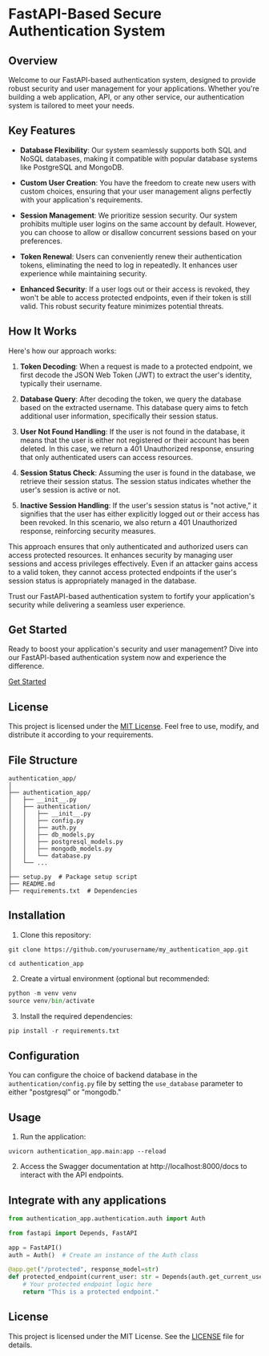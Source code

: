 
# FastAPI-Based Secure Authentication System

## Overview

Welcome to our FastAPI-based authentication system, designed to provide robust security and user management for your applications. Whether you're building a web application, API, or any other service, our authentication system is tailored to meet your needs.

## Key Features

- **Database Flexibility**: Our system seamlessly supports both SQL and NoSQL databases, making it compatible with popular database systems like PostgreSQL and MongoDB.

- **Custom User Creation**: You have the freedom to create new users with custom choices, ensuring that your user management aligns perfectly with your application's requirements.

- **Session Management**: We prioritize session security. Our system prohibits multiple user logins on the same account by default. However, you can choose to allow or disallow concurrent sessions based on your preferences.

- **Token Renewal**: Users can conveniently renew their authentication tokens, eliminating the need to log in repeatedly. It enhances user experience while maintaining security.

- **Enhanced Security**: If a user logs out or their access is revoked, they won't be able to access protected endpoints, even if their token is still valid. This robust security feature minimizes potential threats.

## How It Works

Here's how our approach works:

1. **Token Decoding**: When a request is made to a protected endpoint, we first decode the JSON Web Token (JWT) to extract the user's identity, typically their username.

2. **Database Query**: After decoding the token, we query the database based on the extracted username. This database query aims to fetch additional user information, specifically their session status.

3. **User Not Found Handling**: If the user is not found in the database, it means that the user is either not registered or their account has been deleted. In this case, we return a 401 Unauthorized response, ensuring that only authenticated users can access resources.

4. **Session Status Check**: Assuming the user is found in the database, we retrieve their session status. The session status indicates whether the user's session is active or not.

5. **Inactive Session Handling**: If the user's session status is "not active," it signifies that the user has either explicitly logged out or their access has been revoked. In this scenario, we also return a 401 Unauthorized response, reinforcing security measures.

This approach ensures that only authenticated and authorized users can access protected resources. It enhances security by managing user sessions and access privileges effectively. Even if an attacker gains access to a valid token, they cannot access protected endpoints if the user's session status is appropriately managed in the database.

Trust our FastAPI-based authentication system to fortify your application's security while delivering a seamless user experience.

## Get Started

Ready to boost your application's security and user management? Dive into our FastAPI-based authentication system now and experience the difference.

[Get Started](#) <!-- Add a link to your installation or setup guide here -->

## License

This project is licensed under the [MIT License](#). Feel free to use, modify, and distribute it according to your requirements.




## File Structure

```
authentication_app/
│
├── authentication_app/
│   ├── __init__.py
│   ├── authentication/
│   │   ├── __init__.py
│   │   ├── config.py
│   │   ├── auth.py
│   │   ├── db_models.py
│   │   ├── postgresql_models.py
│   │   ├── mongodb_models.py
│   │   └── database.py
│   └── ...
│
├── setup.py  # Package setup script
├── README.md
├── requirements.txt  # Dependencies
```

## Installation

1. Clone this repository:
```
git clone https://github.com/yourusername/my_authentication_app.git

cd authentication_app

```


2. Create a virtual environment (optional but recommended:
```python
python -m venv venv
source venv/bin/activate
```


3. Install the required dependencies:

```python
pip install -r requirements.txt
```


## Configuration

You can configure the choice of backend database in the `authentication/config.py` file by setting the `use_database` parameter to either "postgresql" or "mongodb."

## Usage

1. Run the application:

```
uvicorn authentication_app.main:app --reload
```

2. Access the Swagger documentation at http://localhost:8000/docs to interact with the API endpoints.



## Integrate with any applications

```python
from authentication_app.authentication.auth import Auth

from fastapi import Depends, FastAPI

app = FastAPI()
auth = Auth()  # Create an instance of the Auth class

@app.get("/protected", response_model=str)
def protected_endpoint(current_user: str = Depends(auth.get_current_user)):
    # Your protected endpoint logic here
    return "This is a protected endpoint."
```


## License

This project is licensed under the MIT License. See the [LICENSE](LICENSE) file for details.

